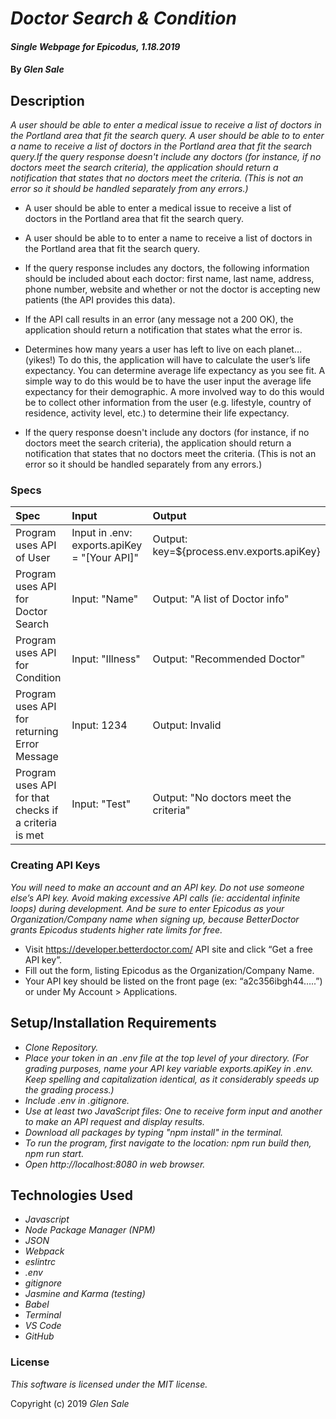 #  _Doctor Search & Condition_

#### _Single Webpage for Epicodus, 1.18.2019_

#### By _Glen Sale_

## Description

_A user should be able to enter a medical issue to receive a list of doctors in the Portland area that fit the search query. A user should be able to to enter a name to receive a list of doctors in the Portland area that fit the search query.If the query response doesn't include any doctors (for instance, if no doctors meet the search criteria), the application should return a notification that states that no doctors meet the criteria. (This is not an error so it should be handled separately from any errors.)_

* A user should be able to enter a medical issue to receive a list of doctors in the Portland area that fit the search query.

* A user should be able to to enter a name to receive a list of doctors in the Portland area that fit the search query.

* If the query response includes any doctors, the following information should be included about each doctor: first name, last name, address, phone number, website and whether or not the doctor is accepting new patients (the API provides this data).

* If the API call results in an error (any message not a 200 OK), the application should return a notification that states what the error is.

* Determines how many years a user has left to live on each planet… (yikes!) To do this, the application will have to calculate the user’s life expectancy. You can determine average life expectancy as you see fit. A simple way to do this would be to have the user input the average life expectancy for their demographic. A more involved way to do this would be to collect other information from the user (e.g. lifestyle, country of residence, activity level, etc.) to determine their life expectancy.

* If the query response doesn't include any doctors (for instance, if no doctors meet the search criteria), the application should return a notification that states that no doctors meet the criteria. (This is not an error so it should be handled separately from any errors.)


### Specs
| Spec | Input | Output |
| :-------------    | :------------- | :-------------|
| Program uses API of User| Input in .env: exports.apiKey = "[Your API]" | Output: key=${process.env.exports.apiKey} |
| Program uses API for Doctor Search| Input: "Name" | Output: "A list of Doctor info"  |
| Program uses API for Condition| Input: "Illness" |Output: "Recommended Doctor" |
| Program uses API for returning Error Message| Input: 1234 | Output: Invalid |
| Program uses API for that checks if a criteria is met| Input: "Test" | Output: "No doctors meet the criteria" |



### Creating API Keys

_You will need to make an account and an API key. Do not use someone else’s API key. Avoid making excessive API calls (ie: accidental infinite loops) during development. And be sure to enter Epicodus as your Organization/Company name when signing up, because BetterDoctor grants Epicodus students higher rate limits for free._

* Visit https://developer.betterdoctor.com/ API site and click “Get a free API key”.
* Fill out the form, listing Epicodus as the Organization/Company Name.
* Your API key should be listed on the front page (ex: “a2c356ibgh44…..”) or under My Account > Applications.

## Setup/Installation Requirements
* _Clone Repository._
* _Place your token in an .env file at the top level of your directory. (For grading purposes, name your API key variable exports.apiKey in .env. Keep spelling and capitalization identical, as it considerably speeds up the grading process.)_
* _Include .env in .gitignore._
* _Use at least two JavaScript files: One to receive form input and another to make an API request and display results._
* _Download all packages by typing "npm install" in the terminal._
* _To run the program, first navigate to the location: npm run build then, npm run start._
* _Open http://localhost:8080 in web browser._




## Technologies Used
* _Javascript_
* _Node Package Manager (NPM)_
* _JSON_
* _Webpack_
* _eslintrc_
* _.env_
* _gitignore_
* _Jasmine and Karma (testing)_
* _Babel_
* _Terminal_
* _VS Code_
* _GitHub_


### License

*This software is licensed under the MIT license.*

Copyright (c) 2019  _Glen Sale_
